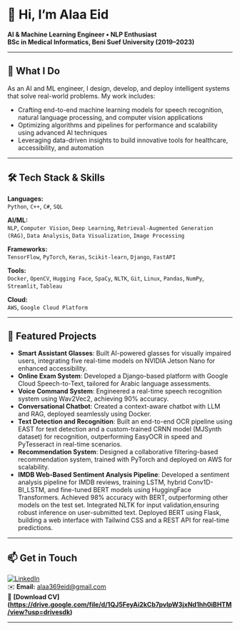 # 👋 Hi, I’m Alaa Eid  
**AI & Machine Learning Engineer • NLP Enthusiast**  
**BSc in Medical Informatics, Beni Suef University (2019–2023)**  

---

## 🔭 What I Do  
As an AI and ML engineer, I design, develop, and deploy intelligent systems that solve real-world problems. My work includes:  

- Crafting end-to-end machine learning models for speech recognition, natural language processing, and computer vision applications  
- Optimizing algorithms and pipelines for performance and scalability using advanced AI techniques  
- Leveraging data-driven insights to build innovative tools for healthcare, accessibility, and automation  

---

## 🛠️ Tech Stack & Skills  

**Languages:**  
`Python`, `C++`, `C#`, `SQL`  

**AI/ML:**  
`NLP`, `Computer Vision`, `Deep Learning`, `Retrieval-Augmented Generation (RAG)`, `Data Analysis`, `Data Visualization`, `Image Processing`  

**Frameworks:**  
`TensorFlow`, `PyTorch`, `Keras`, `Scikit-learn`, `Django`, `FastAPI`  

**Tools:**  
`Docker`, `OpenCV`, `Hugging Face`, `SpaCy`, `NLTK`, `Git`, `Linux`, `Pandas`, `NumPy`, `Streamlit`, `Tableau`  

**Cloud:**  
`AWS`, `Google Cloud Platform`  

---

## 🌟 Featured Projects  

- **Smart Assistant Glasses**: Built AI-powered glasses for visually impaired users, integrating five real-time models on NVIDIA Jetson Nano for enhanced accessibility.  
- **Online Exam System**: Developed a Django-based platform with Google Cloud Speech-to-Text, tailored for Arabic language assessments.  
- **Voice Command System**: Engineered a real-time speech recognition system using Wav2Vec2, achieving 90% accuracy.  
- **Conversational Chatbot**: Created a context-aware chatbot with LLM and RAG, deployed seamlessly using Docker.  
- **Text Detection and Recognition**: Built an end-to-end OCR pipeline using EAST for text detection and a custom-trained CRNN model (MJSynth dataset) for recognition, outperforming EasyOCR in speed and PyTesseract in real-time scenarios.
- **Recommendation System**: Designed a collaborative filtering-based recommendation system, trained with PyTorch and deployed on AWS for scalability.
- **IMDB Web-Based Sentiment Analysis Pipeline**: Developed a sentiment analysis pipeline for IMDB reviews, training LSTM, hybrid Conv1D-BI_LSTM, and fine-tuned BERT models using HuggingFace Transformers. Achieved 98% accuracy with BERT, outperforming other models on the test set. Integrated NLTK for input validation,ensuring robust inference on user-submitted text. Deployed BERT using Flask, building a web interface with Tailwind CSS and a REST API for real-time predictions.

---

## 📫 Get in Touch  

[![LinkedIn](https://img.shields.io/badge/LinkedIn-Alaaeid-blue?logo=linkedin&logoColor=white)](https://www.linkedin.com/in/alaaeid-853/)  
✉️ **Email:** alaa369eid@gmail.com  
📄 **[Download CV] (https://drive.google.com/file/d/1QJ5FeyAi2kCb7pvIpW3jxNd1hh0iBHTM/view?usp=drivesdk)**  

---

<!-- 
**Alaaeid2/Alaaeid2** is a ✨ _special_ ✨ repository because its `README.md` (this file) appears on your GitHub profile.

Here are some ideas to get you started:

- 🔭 I’m currently working on ...
- 🌱 I’m currently learning ...
- 👯 I’m looking to collaborate on ...
- 🤔 I’m looking for help with ...
- 💬 Ask me about ...
- 📫 How to reach me: ...
- 😄 Pronouns: ...
- ⚡ Fun fact: ...
-->
